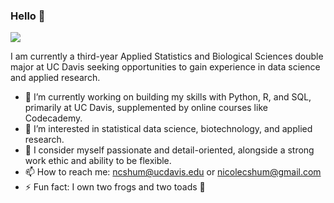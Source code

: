 ### Hello 👋

<img align="center" src="https://github-readme-stats.vercel.app/api/top-langs/?username=nicolecshum&theme=omni" />

I am currently a third-year Applied Statistics and Biological Sciences double major at UC Davis seeking opportunities to gain experience in data science and applied research. 

- 🔭 I’m currently working on building my skills with Python, R, and SQL, primarily at UC Davis, supplemented by online courses like Codecademy.
- 🌱 I’m interested in statistical data science, biotechnology, and applied research.
- 👯 I consider myself passionate and detail-oriented, alongside a strong work ethic and ability to be flexible.
- 📫 How to reach me: ncshum@ucdavis.edu or nicolecshum@gmail.com
- ⚡ Fun fact: I own two frogs and two toads :frog:

<!--
**nicolecshum/nicolecshum** is a ✨ _special_ ✨ repository because its `README.md` (this file) appears on your GitHub profile.

Here are some ideas to get you started:

- 🔭 I’m currently working on ...
- 🌱 I’m currently learning ...
- 👯 I’m looking to collaborate on ...
- 🤔 I’m looking for help with ...
- 💬 Ask me about ...
- 📫 How to reach me: ...
- 😄 Pronouns: ...
- ⚡ Fun fact: ...
-->
